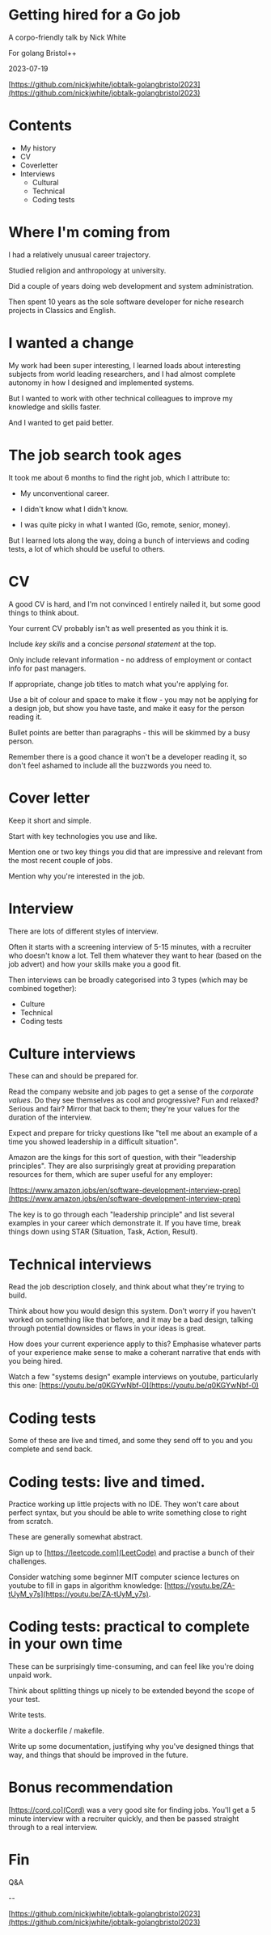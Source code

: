# Getting hired for a Go job

A corpo-friendly talk by Nick White

For golang Bristol++

2023-07-19

[https://github.com/nickjwhite/jobtalk-golangbristol2023](https://github.com/nickjwhite/jobtalk-golangbristol2023)

# Contents

- My history
- CV
- Coverletter
- Interviews
  - Cultural
  - Technical
  - Coding tests

# Where I'm coming from

I had a relatively unusual career trajectory.

Studied religion and anthropology at university.

Did a couple of years doing web development and system administration.

Then spent 10 years as the sole software developer for niche research projects in Classics and English.

# I wanted a change

My work had been super interesting, I learned loads about interesting subjects from world leading researchers, and I had almost complete autonomy in how I designed and implemented systems.

But I wanted to work with other technical colleagues to improve my knowledge and skills faster.

And I wanted to get paid better.

# The job search took ages

It took me about 6 months to find the right job, which I attribute to:

- My unconventional career.

- I didn't know what I didn't know.

- I was quite picky in what I wanted (Go, remote, senior, money).

But I learned lots along the way, doing a bunch of interviews and coding tests, a lot of which should be useful to others.

# CV

A good CV is hard, and I'm not convinced I entirely nailed it, but some good things to think about.

Your current CV probably isn't as well presented as you think it is.

Include *key skills* and a concise *personal statement* at the top.

Only include relevant information - no address of employment or contact info for past managers.

If appropriate, change job titles to match what you're applying for.

Use a bit of colour and space to make it flow - you may not be applying for a design job, but show you have taste, and make it easy for the person reading it.

Bullet points are better than paragraphs - this will be skimmed by a busy person.

Remember there is a good chance it won't be a developer reading it, so don't feel ashamed to include all the buzzwords you need to.

# Cover letter

Keep it short and simple.

Start with key technologies you use and like.

Mention one or two key things you did that are impressive and relevant from the most recent couple of jobs.

Mention why you're interested in the job.

# Interview

There are lots of different styles of interview.

Often it starts with a screening interview of 5-15 minutes, with a recruiter who doesn't know a lot. Tell them whatever they want to hear (based on the job advert) and how your skills make you a good fit.

Then interviews can be broadly categorised into 3 types (which may be combined together):

- Culture
- Technical
- Coding tests

# Culture interviews

These can and should be prepared for.

Read the company website and job pages to get a sense of the *corporate values*. Do they see themselves as cool and progressive? Fun and relaxed? Serious and fair? Mirror that back to them; they're your values for the duration of the interview.

Expect and prepare for tricky questions like "tell me about an example of a time you showed leadership in a difficult situation".

Amazon are the kings for this sort of question, with their "leadership principles". They are also surprisingly great at providing preparation resources for them, which are super useful for any employer:

[https://www.amazon.jobs/en/software-development-interview-prep](https://www.amazon.jobs/en/software-development-interview-prep)

The key is to go through each "leadership principle" and list several examples in your career which demonstrate it. If you have time, break things down using STAR (Situation, Task, Action, Result).

# Technical interviews

Read the job description closely, and think about what they're trying to build.

Think about how you would design this system. Don't worry if you haven't worked on something like that before, and it may be a bad design, talking through potential downsides or flaws in your ideas is great.

How does your current experience apply to this? Emphasise whatever parts of your experience make sense to make a coherant narrative that ends with you being hired.

Watch a few "systems design" example interviews on youtube, particularly this one: [https://youtu.be/q0KGYwNbf-0](https://youtu.be/q0KGYwNbf-0)

# Coding tests

Some of these are live and timed, and some they send off to you and you complete and send back.

# Coding tests: live and timed.

Practice working up little projects with no IDE. They won't care about perfect syntax, but you should be able to write something close to right from scratch.

These are generally somewhat abstract.

Sign up to [https://leetcode.com](LeetCode) and practise a bunch of their challenges.

Consider watching some beginner MIT computer science lectures on youtube to fill in gaps in algorithm knowledge: [https://youtu.be/ZA-tUyM_y7s](https://youtu.be/ZA-tUyM_y7s).

# Coding tests: practical to complete in your own time

These can be surprisingly time-consuming, and can feel like you're doing unpaid work.

Think about splitting things up nicely to be extended beyond the scope of your test.

Write tests.

Write a dockerfile / makefile.

Write up some documentation, justifying why you've designed things that way, and things that should be improved in the future.

# Bonus recommendation

[https://cord.co](Cord) was a very good site for finding jobs. You'll get a 5 minute interview with a recruiter quickly, and then be passed straight through to a real interview.

# Fin

Q&A

--

[https://github.com/nickjwhite/jobtalk-golangbristol2023](https://github.com/nickjwhite/jobtalk-golangbristol2023)
